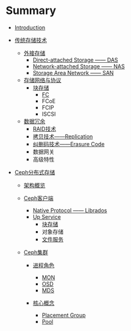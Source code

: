 # Summary

* [Introduction](README.md)
* [传统存储技术](传统存储技术.md)
  * [外接存储](外接存储.md)
    * [Direct-attached Storage —— DAS](direct-attached-storage-——-das.md)
    * [Network-attached Storage —— NAS](network-attached-storage-——-nas.md)
    * [Storage Area Network —— SAN](storage-area-network-——-san.md)
  * [存储网络与协议](网络与协议.md)
    * [块存储](块存储.md)
      * [FC](fc网络.md)
      * FCoE
      * FCIP
      * ISCSI
  * [数据冗余](数据冗余.md)
    * [RAID技术](raid.md)
    * [拷贝技术——Replication](replication.md)
    * [纠删码技术——Erasure Code](纠删码技术——erasure-code.md)
    * 数据网关
    * 高级特性
* [Ceph分布式存储](ceph分布式存储.md)

  * [架构概览](架构概览.md)
  * [Ceph客户端](ceph客户端.md)
    * [Native Protocol —— Librados](base.md)
    * [Up Service](up-service.md)
      * [块存储](块存储.md)
      * 对象存储
      * [文件服务](文件服务.md)
  * [Ceph集群](ceph集群.md)

    * [进程角色](daemon角色.md)
      * [MON](mon.md)
      * [OSD](osd.md)
      * [MDS](mds.md)
    * [核心概念](核心概念.md)

      * [Placement Group](placement-group.md)
      * [Pool](pool.md)



